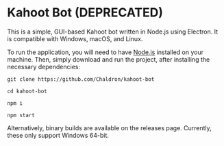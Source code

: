# Kahoot Bot (DEPRECATED)

This is a simple, GUI-based Kahoot bot written in Node.js using Electron. It is compatible with Windows, macOS, and Linux.

To run the application, you will need to have [Node.js](https://nodejs.org/en/) installed on your machine. Then, simply download and run the project, after installing the necessary dependencies: 

`git clone https://github.com/Chaldron/kahoot-bot`

`cd kahoot-bot`

`npm i`

`npm start`

Alternatively, binary builds are available on the releases page. Currently, these only support Windows 64-bit.
